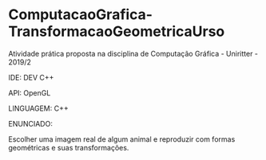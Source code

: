 # ComputacaoGrafica-TransformacaoGeometricaUrso
Atividade prática proposta na disciplina de Computação Gráfica - Uniritter - 2019/2

IDE: DEV C++

API: OpenGL

LINGUAGEM: C++

ENUNCIADO:

Escolher uma imagem real de algum animal e reproduzir com formas geométricas e suas transformações.

